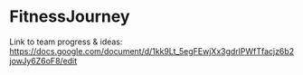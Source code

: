 # FitnessJourney

Link to team progress & ideas: https://docs.google.com/document/d/1kk9Lt_5egFEwjXx3gdrlPWfTfacjz6b2jowJy6Z6oF8/edit
